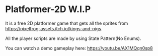 # Platformer-2D W.I.P
It is a free 2D platformer game that gets all the sprites from https://pixelfrog-assets.itch.io/kings-and-pigs.

All the player scripts are made by using State Pattern(No Enums).

You can watch a demo gameplay here:
https://youtu.be/AX1MQqn0sp8
